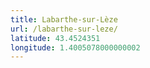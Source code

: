 ```yaml
---
title: Labarthe-sur-Lèze
url: /labarthe-sur-leze/
latitude: 43.4524351
longitude: 1.4005078000000002
---
```


